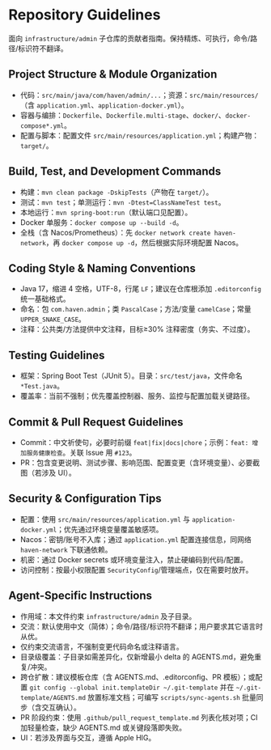# Repository Guidelines

面向 `infrastructure/admin` 子仓库的贡献者指南。保持精炼、可执行，命令/路径/标识符不翻译。

## Project Structure & Module Organization
- 代码：`src/main/java/com/haven/admin/...`；资源：`src/main/resources/`（含 `application.yml`、`application-docker.yml`）。
- 容器与编排：`Dockerfile`、`Dockerfile.multi-stage`、`docker/`、`docker-compose*.yml`。
- 配置与脚本：配置文件 `src/main/resources/application.yml`；构建产物：`target/`。

## Build, Test, and Development Commands
- 构建：`mvn clean package -DskipTests`（产物在 `target/`）。
- 测试：`mvn test`；单测运行：`mvn -Dtest=ClassNameTest test`。
- 本地运行：`mvn spring-boot:run`（默认端口见配置）。
- Docker 单服务：`docker compose up --build -d`。
- 全栈（含 Nacos/Prometheus）：先 `docker network create haven-network`，再 `docker compose up -d`，然后根据实际环境配置 Nacos。

## Coding Style & Naming Conventions
- Java 17，缩进 4 空格，UTF-8，行尾 `LF`；建议在仓库根添加 `.editorconfig` 统一基础格式。
- 命名：包 `com.haven.admin`；类 `PascalCase`；方法/变量 `camelCase`；常量 `UPPER_SNAKE_CASE`。
- 注释：公共类/方法提供中文注释，目标≥30% 注释密度（务实、不过度）。

## Testing Guidelines
- 框架：Spring Boot Test（JUnit 5）。目录：`src/test/java`，文件命名 `*Test.java`。
- 覆盖率：当前不强制；优先覆盖控制器、服务、监控与配置加载关键路径。

## Commit & Pull Request Guidelines
- Commit：中文祈使句，必要时前缀 `feat|fix|docs|chore`；示例：`feat: 增加服务健康检查`。关联 Issue 用 `#123`。
- PR：包含变更说明、测试步骤、影响范围、配置变更（含环境变量）、必要截图（若涉及 UI）。

## Security & Configuration Tips
- 配置：使用 `src/main/resources/application.yml` 与 `application-docker.yml`；优先通过环境变量覆盖敏感项。
- Nacos：密钥/账号不入库；通过 `application.yml` 配置连接信息，同网络 `haven-network` 下联通依赖。
- 机密：通过 Docker secrets 或环境变量注入，禁止硬编码到代码/配置。
- 访问控制：按最小权限配置 `SecurityConfig`/管理端点，仅在需要时放开。

## Agent-Specific Instructions
- 作用域：本文件约束 `infrastructure/admin` 及子目录。
- 交流：默认使用中文（简体）；命令/路径/标识符不翻译；用户要求其它语言时从优。
- 仅约束交流语言，不强制变更代码命名或注释语言。
- 目录级覆盖：子目录如需差异化，仅新增最小 delta 的 AGENTS.md，避免重复/冲突。
- 跨仓扩散：建议模板仓库（含 AGENTS.md、.editorconfig、PR 模板）；或配置 `git config --global init.templateDir ~/.git-template` 并在 `~/.git-template/AGENTS.md` 放置标准文档；可编写 `scripts/sync-agents.sh` 批量同步（含交互确认）。
- PR 阶段约束：使用 `.github/pull_request_template.md` 列表化核对项；CI 加轻量检查，缺少 AGENTS.md 或关键段落即失败。
- UI：若涉及界面与交互，遵循 Apple HIG。
